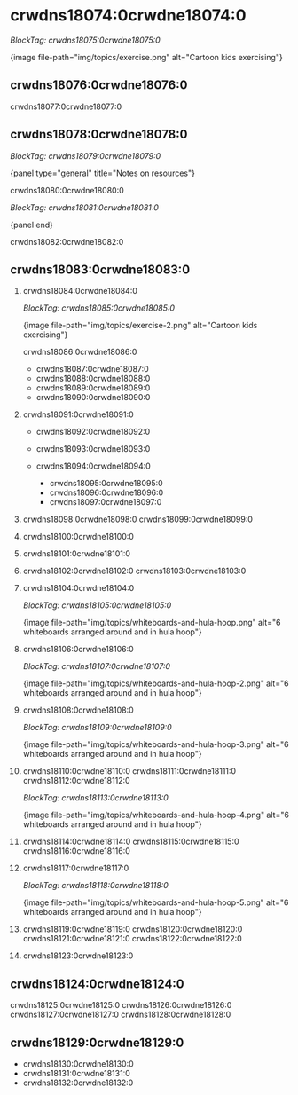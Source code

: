 # crwdns18074:0crwdne18074:0

*BlockTag: crwdns18075:0crwdne18075:0*

{image file-path="img/topics/exercise.png" alt="Cartoon kids exercising"}

## crwdns18076:0crwdne18076:0

crwdns18077:0crwdne18077:0

## crwdns18078:0crwdne18078:0

*BlockTag: crwdns18079:0crwdne18079:0*

{panel type="general" title="Notes on resources"}

crwdns18080:0crwdne18080:0

*BlockTag: crwdns18081:0crwdne18081:0*

{panel end}

crwdns18082:0crwdne18082:0

## crwdns18083:0crwdne18083:0

1. crwdns18084:0crwdne18084:0
    
    *BlockTag: crwdns18085:0crwdne18085:0*

    {image file-path="img/topics/exercise-2.png" alt="Cartoon kids exercising"}
    
    crwdns18086:0crwdne18086:0
    
    - crwdns18087:0crwdne18087:0
    - crwdns18088:0crwdne18088:0
    - crwdns18089:0crwdne18089:0
    - crwdns18090:0crwdne18090:0

2. crwdns18091:0crwdne18091:0
    
    - crwdns18092:0crwdne18092:0
    - crwdns18093:0crwdne18093:0
    - crwdns18094:0crwdne18094:0
        
        - crwdns18095:0crwdne18095:0
        - crwdns18096:0crwdne18096:0
        - crwdns18097:0crwdne18097:0

3. crwdns18098:0crwdne18098:0 crwdns18099:0crwdne18099:0

4. crwdns18100:0crwdne18100:0

5. crwdns18101:0crwdne18101:0

6. crwdns18102:0crwdne18102:0 crwdns18103:0crwdne18103:0

7. crwdns18104:0crwdne18104:0
    
    *BlockTag: crwdns18105:0crwdne18105:0*

    {image file-path="img/topics/whiteboards-and-hula-hoop.png" alt="6 whiteboards arranged around and in hula hoop"}

8. crwdns18106:0crwdne18106:0
    
    *BlockTag: crwdns18107:0crwdne18107:0*

    {image file-path="img/topics/whiteboards-and-hula-hoop-2.png" alt="6 whiteboards arranged around and in hula hoop"}

9. crwdns18108:0crwdne18108:0
    
    *BlockTag: crwdns18109:0crwdne18109:0*

    {image file-path="img/topics/whiteboards-and-hula-hoop-3.png" alt="6 whiteboards arranged around and in hula hoop"}

10. crwdns18110:0crwdne18110:0 crwdns18111:0crwdne18111:0 crwdns18112:0crwdne18112:0
    
    *BlockTag: crwdns18113:0crwdne18113:0*

    {image file-path="img/topics/whiteboards-and-hula-hoop-4.png" alt="6 whiteboards arranged around and in hula hoop"}

11. crwdns18114:0crwdne18114:0 crwdns18115:0crwdne18115:0 crwdns18116:0crwdne18116:0

12. crwdns18117:0crwdne18117:0
    
    *BlockTag: crwdns18118:0crwdne18118:0*

    {image file-path="img/topics/whiteboards-and-hula-hoop-5.png" alt="6 whiteboards arranged around and in hula hoop"}

13. crwdns18119:0crwdne18119:0 crwdns18120:0crwdne18120:0 crwdns18121:0crwdne18121:0 crwdns18122:0crwdne18122:0

14. crwdns18123:0crwdne18123:0

## crwdns18124:0crwdne18124:0

crwdns18125:0crwdne18125:0 crwdns18126:0crwdne18126:0 crwdns18127:0crwdne18127:0 crwdns18128:0crwdne18128:0

## crwdns18129:0crwdne18129:0

- crwdns18130:0crwdne18130:0 
- crwdns18131:0crwdne18131:0
- crwdns18132:0crwdne18132:0